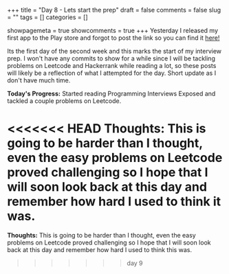 +++ 
title = "Day 8 - Lets start the prep"
draft = false 
comments = false 
slug = "" 
tags = []
categories = []

showpagemeta = true
showcomments = true
+++
Yesterday I released my first app to the Play store and forgot to post the link so you can find it <a href="https://play.google.com/store/apps/details?id=uk.co.kmsomers.neverhaveiever.development">here!</a>

Its the first day of the second week and this marks the start of my interview prep. I won't have any commits to show for a while since I will be tackling problems on Leetcode and Hackerrank while reading a lot, so these posts will likely be a reflection of what I attempted for the day. Short update as I don't have much time. 

<b>Today's Progress:</b> Started reading Programming Interviews Exposed and tackled a couple problems on Leetcode.

<<<<<<< HEAD
<b>Thoughts:</b> This is going to be harder than I thought, even the easy problems on Leetcode proved challenging so I hope that I will soon look back at this day and remember how hard I used to think it was.
=======
<b>Thoughts:</b> This is going to be harder than I thought, even the easy problems on Leetcode proved challenging so I hope that I will soon look back at this day and remember how hard I used to think this was.
>>>>>>> day 9
